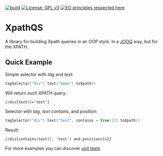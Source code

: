 [![build](https://github.com/nachg/xpathqs/actions/workflows/build.yml/badge.svg)](https://github.com/nachg/xpathqs/actions/workflows/build.yml)
[![License: GPL v3](https://img.shields.io/badge/License-GPL%20v3-blue.svg)](LICENSE.md)
[![EO principles respected here](https://www.elegantobjects.org/badge.svg)](https://www.elegantobjects.org)
# XpathQS

A library for building Xpath queries in an OOP style. In a [JOOQ](https://www.jooq.org/) way, but for the XPATH.

## Quick Example

Simple selector with _tag_ and _text_:
```kotlin
tagSelector("div").text("demo").toXpath()
```
Will return such XPATH query:
```xpath
//div[text()='test']
```

Selector with _tag_, _text contains_, and _position_:
```kotlin
tagSelector("div").text("test", contains = true)[2].toXpath()
```
Result:
```xpath
//div[contains(text(), 'test') and position()=2]
```

For more examples you can discover [unit tests](https://github.com/nachg/xpathqs/tree/master/src/test/kotlin/org/nachg/xpathqs/core/selector)